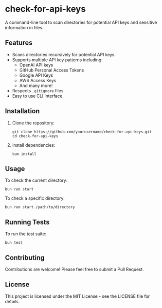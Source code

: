 # check-for-api-keys

A command-line tool to scan directories for potential API keys and sensitive information in files.

## Features

- Scans directories recursively for potential API keys
- Supports multiple API key patterns including:
  - OpenAI API keys
  - GitHub Personal Access Tokens
  - Google API Keys
  - AWS Access Keys
  - And many more!
- Respects `.gitignore` files
- Easy to use CLI interface

## Installation

1. Clone the repository:
   ```
   git clone https://github.com/yourusername/check-for-api-keys.git
   cd check-for-api-keys
   ```

2. Install dependencies:
   ```
   bun install
   ```

## Usage

To check the current directory:

```
bun run start
```

To check a specific directory:

```
bun run start /path/to/directory
```

## Running Tests

To run the test suite:

```
bun test
```

## Contributing

Contributions are welcome! Please feel free to submit a Pull Request.

## License

This project is licensed under the MIT License - see the LICENSE file for details.
